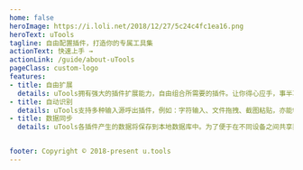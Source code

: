 ```yaml
---
home: false
heroImage: https://i.loli.net/2018/12/27/5c24c4fc1ea16.png
heroText: uTools
tagline: 自由配置插件，打造你的专属工具集
actionText: 快速上手 →
actionLink: /guide/about-uTools
pageClass: custom-logo
features:
- title: 自由扩展
  details: uTools拥有强大的插件扩展能力，自由组合所需要的插件。让你得心应手，事半功倍。
- title: 自动识别
  details: uTools支持多种输入源呼出插件，例如：字符输入、文件拖拽、截图粘贴，亦能够自动识别输入内容进入相应插件，如json、时间戳、base64等。
- title: 数据同步
  details: uTools各插件产生的数据将保存到本地数据库中。为了便于在不同设备之间共享数据，或是预防造成数据丢失，我们提供云端数据备份同步服务。


footer: Copyright © 2018-present u.tools
---
```


